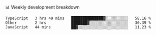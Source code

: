 📊 Weekly development breakdown
<!--START_SECTION:waka-->
```text
TypeScript   3 hrs 49 mins   ██████████████▓░░░░░░░░░░   58.16 % 
Other        2 hrs           ███████▓░░░░░░░░░░░░░░░░░   30.39 % 
JavaScript   44 mins         ██▓░░░░░░░░░░░░░░░░░░░░░░   11.23 % 
```
<!--END_SECTION:waka-->
